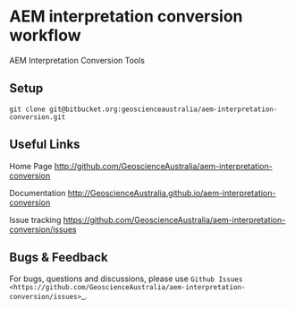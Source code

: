 # AEM interpretation conversion workflow

AEM Interpretation Conversion Tools


Setup
------------
`git clone git@bitbucket.org:geoscienceaustralia/aem-interpretation-conversion.git`




Useful Links
------------

Home Page
    http://github.com/GeoscienceAustralia/aem-interpretation-conversion

Documentation
    http://GeoscienceAustralia.github.io/aem-interpretation-conversion

Issue tracking
    https://github.com/GeoscienceAustralia/aem-interpretation-conversion/issues


Bugs & Feedback
---------------

For bugs, questions and discussions, please use 
`Github Issues <https://github.com/GeoscienceAustralia/aem-interpretation-conversion/issues>`_.